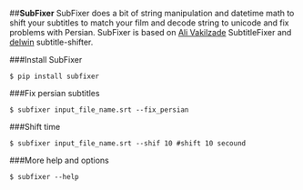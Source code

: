 ##**SubFixer**
SubFixer does a bit of string manipulation and datetime math to shift your subtitles to match your film and decode string to unicode and fix problems with Persian.
SubFixer is based on [Ali Vakilzade](https://github.com/aliva/) SubtitleFixer and [delwin](https://github.com/enceladus/) subtitle-shifter.

###Install SubFixer
```
$ pip install subfixer
```

###Fix persian subtitles
```
$ subfixer input_file_name.srt --fix_persian
```

###Shift time
```
$ subfixer input_file_name.srt --shif 10 #shift 10 secound
```

###More help and options
```
$ subfixer --help
```

